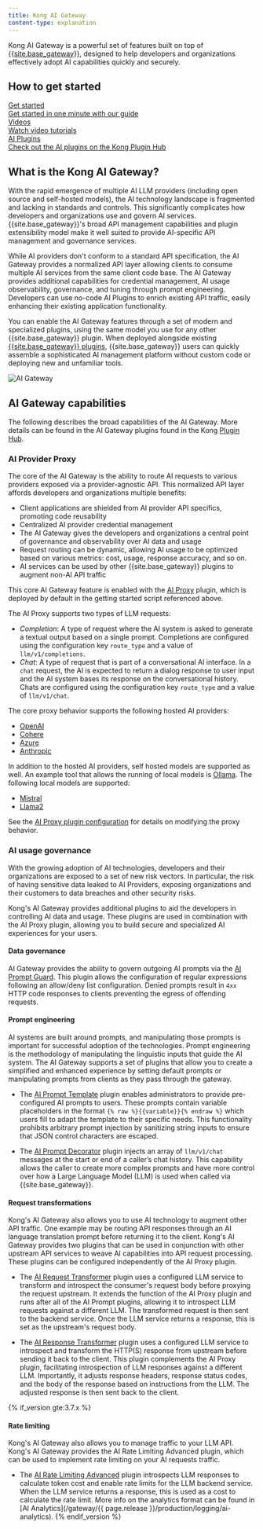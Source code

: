 ```yaml
---
title: Kong AI Gateway
content-type: explanation
---
```


Kong AI Gateway is a powerful set of features built on top of [{{site.base_gateway}}](/gateway/latest/), 
designed to help developers and organizations effectively adopt AI capabilities quickly and securely.

## How to get started 

<div class="docs-grid-install docs-grid-install__bottom max-3">
  <a href="/gateway/{{page.release}}/get-started/ai-gateway/" class="docs-grid-install-block docs-grid-install-block__bottom">
    <img class="install-icon no-image-expand small" src="/assets/images/icons/documentation/icn-flag.svg" alt="">
    <div class="install-block-column">
      <div class="install-text">Get started</div>
      <div class="install-description">Get started in one minute with our guide</div>
    </div>
  </a>

  <a href="https://konghq.com/products/kong-ai-gateway#videos" class="docs-grid-install-block docs-grid-install-block__bottom no-link-icon">
    <img class="install-icon no-image-expand small" src="/assets/images/icons/documentation/icn-learning.svg" alt="">
    <div class="install-block-column">
      <div class="install-text">Videos</div>
      <div class="install-description">Watch video tutorials</div>
    </div>
  </a>

<a href="/hub/?category=ai" class="docs-grid-install-block docs-grid-install-block__bottom">
    <img class="install-icon no-image-expand small" src="/assets/images/icons/documentation/icn-api-plugins-color.svg" alt="">
    <div class="install-block-column">
      <div class="install-text">AI Plugins</div>
      <div class="install-description">Check out the AI plugins on the Kong Plugin Hub</div>
    </div>
  </a>
</div>

## What is the Kong AI Gateway?

With the rapid emergence of multiple AI LLM providers (including open source and self-hosted models), 
the AI technology landscape is fragmented and lacking in standards and controls. This 
significantly complicates how developers and organizations use and govern AI services. {{site.base_gateway}}'s 
broad API management capabilities and plugin extensibility model make it well suited to 
provide AI-specific API management and governance services.

While AI providers don't conform to a standard API specification, the AI Gateway provides a 
normalized API layer allowing clients to consume multiple AI services from the same client code base. 
The AI Gateway provides additional capabilities for credential management, AI usage observability, 
governance, and tuning through prompt engineering. Developers can use no-code AI Plugins to enrich
existing API traffic, easily enhancing their existing application functionality.

You can enable the AI Gateway features through a set of modern and specialized plugins, 
using the same model you use for any other {{site.base_gateway}} plugin. 
When deployed alongside existing [{{site.base_gateway}} plugins](/hub/?category=ai), 
{{site.base_gateway}} users can quickly assemble a sophisticated AI management platform 
without custom code or deploying new and unfamiliar tools.

![AI Gateway](/assets/images/products/gateway/getting-started-guide/ai-gateway.png)

## AI Gateway capabilities 

The following describes the broad capabilities of the AI Gateway. More details can be found
in the AI Gateway plugins found in the Kong [Plugin Hub](/hub/?category=ai).

### AI Provider Proxy

The core of the AI Gateway is the ability to route AI requests to various providers exposed via 
a provider-agnostic API. This normalized API layer affords developers and organizations multiple benefits:

* Client applications are shielded from AI provider API specifics, promoting code reusability
* Centralized AI provider credential management
* The AI Gateway gives the developers and organizations a central point of governance and observability over AI data and usage
* Request routing can be dynamic, allowing AI usage to be optimized based on various metrics: cost, usage, response accuracy, and so on.
* AI services can be used by other {{site.base_gateway}} plugins to augment non-AI API traffic 

This core AI Gateway feature is enabled with the [AI Proxy](/hub/kong-inc/ai-proxy/) plugin, which is
deployed by default in the getting started script referenced above. 

The AI Proxy supports two types of LLM requests: 

* _Completion_: A type of request where the AI system is asked to generate a textual output based on a single prompt.
  Completions are configured using the configuration key `route_type` and a value of `llm/v1/completions`.
* _Chat_: A type of request that is part of a conversational AI interface. In a `chat` request, the AI is expected to return
  a dialog response to user input and the AI system bases its response on the conversational history. Chats are
  configured using the configuration key `route_type` and a value of `llm/v1/chat`.

The core proxy behavior supports the following hosted AI providers:

* [OpenAI](https://openai.com/product)
* [Cohere](https://docs.cohere.com/reference/about)
* [Azure](https://learn.microsoft.com/en-us/azure/ai-services/openai/reference)
* [Anthropic](https://www.anthropic.com/)

In addition to the hosted AI providers, self hosted models are supported as well. An example
tool that allows the running of local models is [Ollama](https://ollama.ai/). The following local
models are supported:

* [Mistral](https://mistral.ai/)
* [Llama2](https://llama.meta.com/)

See the [AI Proxy plugin configuration](/hub/kong-inc/ai-proxy/configuration/) for details on modifying the proxy behavior.

### AI usage governance

With the growing adoption of AI technologies, developers and their organizations are exposed to a set of new risk vectors. 
In particular, the risk of having sensitive data leaked to AI Providers, exposing organizations and their customers to 
data breaches and other security risks. 

Kong's AI Gateway provides additional plugins to aid the developers in controlling AI data and usage. These 
plugins are used in combination with the AI Proxy plugin, allowing you to build secure and specialized AI 
experiences for your users.

#### Data governance

AI Gateway provides the ability to govern outgoing AI prompts via the 
[AI Prompt Guard](/hub/kong-inc/ai-prompt-guard). This plugin allows the configuration of regular expressions
following an allow/deny list configuration. Denied prompts result in `4xx` HTTP code responses to clients preventing
the egress of offending requests.

#### Prompt engineering

AI systems are built around prompts, and manipulating those prompts is important for successful adoption of the technologies.
Prompt engineering is the methodology of manipulating the linguistic inputs that guide the AI system. The AI Gateway 
supports a set of plugins that allow you to create a simplified and enhanced experience by setting default prompts or manipulating
prompts from clients as they pass through the gateway.

* The [AI Prompt Template](/hub/kong-inc/ai-prompt-template) plugin enables administrators to provide pre-configured AI prompts to users. These prompts contain variable 
placeholders in the format `{% raw %}{{variable}}{% endraw %}` which users fill to adapt the template to their specific needs. This functionality 
prohibits arbitrary prompt injection by sanitizing string inputs to ensure that JSON control characters are escaped. 

* The [AI Prompt Decorator](/hub/kong-inc/ai-prompt-decorator) plugin injects an array of `llm/v1/chat` messages at the 
start or end of a caller’s chat history. This capability allows the caller to create more complex prompts and have more control 
over how a Large Language Model (LLM) is used when called via {{site.base_gateway}}.

#### Request transformations

Kong's AI Gateway also allows you to use AI technology to augment other API traffic. One example may be routing API responses 
through an AI language translation prompt before returning it to the client. Kong's AI Gateway provides two plugins that can be 
used in conjunction with other upstream API services to weave AI capabilities into API request processing. These plugins
can be configured independently of the AI Proxy plugin.

* The [AI Request Transformer](/hub/kong-inc/ai-request-transformer) plugin uses a configured LLM service to transform and introspect the 
consumer's request body before proxying the request upstream. It extends the function of the AI Proxy plugin and runs after all of the 
AI Prompt plugins, allowing it to introspect LLM requests against a different LLM. The transformed request is then sent to the backend service. 
Once the LLM service returns a response, this is set as the upstream's request body. 

* The [AI Response Transformer](/hub/kong-inc/ai-response-transformer) plugin uses a configured LLM service to introspect and transform the 
HTTP(S) response from upstream before sending it back to the client. This plugin complements the AI Proxy plugin, facilitating 
introspection of LLM responses against a different LLM. Importantly, it adjusts response headers, response status codes, and the body of the 
response based on instructions from the LLM. The adjusted response is then sent back to the client. 

{% if_version gte:3.7.x %}
#### Rate limiting

Kong's AI Gateway also allows you to manage traffic to your LLM API. Kong's AI Gateway provides the AI Rate Limiting Advanced
plugin, which can be used to implement rate limiting on your AI requests traffic.

* The [AI Rate Limiting Advanced](/hub/kong-inc/ai-rate-limiting-advanced) plugin introspects LLM responses to calculate token cost and 
enable rate limits for the LLM backend service. When the LLM service returns a response, this is used as a cost to calculate the rate limit. 
More info on the analytics format can be found in [AI Analytics](/gateway/{{ page.release }}/production/logging/ai-analytics).
{% endif_version %}
